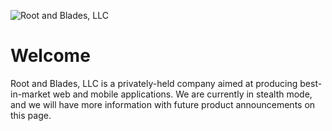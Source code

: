 <!-- markdownlint-disable -->
![Root and Blades, LLC][root-and-blades-logo]
<!-- markdownlint-restore -->

# Welcome

Root and Blades, LLC is a privately-held company aimed at producing best-in-market web and mobile applications. We are
currently in stealth mode, and we will have more information with future product announcements on this page.

<!-- Link References -->

[root-and-blades-logo]: https://github.com/root-and-blades/.github/raw/main/profile/img/profile-hero.png
